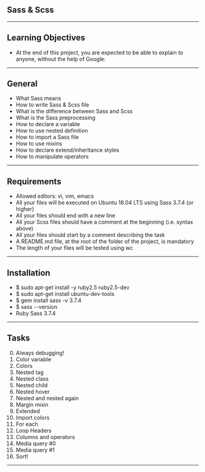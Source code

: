 ## Sass & Scss
---
## Learning Objectives
- At the end of this project, you are expected to be able to explain to anyone, without the help of Google:

---
## General
- What Sass means
- How to write Sass & Scss file
- What is the difference between Sass and Scss
- What is the Sass preprocessing
- How to declare a variable
- How to use nested definition
- How to import a Sass file
- How to use mixins
- How to declare extend/inheritance styles
- How to manipulate operators

---
## Requirements
- Allowed editors: vi, vim, emacs
- All your files will be executed on Ubuntu 18.04 LTS using Sass 3.7.4 (or higher)
- All your files should end with a new line
- All your Scss files should have a comment at the beginning (i.e. syntax above)
- All your files should start by a comment describing the task
- A README.md file, at the root of the folder of the project, is mandatory
- The length of your files will be tested using wc

---
## Installation
- $ sudo apt-get install -y ruby2.5 ruby2.5-dev
- $ sudo apt-get install ubuntu-dev-tools
- $ gem install sass -v 3.7.4
- $ sass --version
- Ruby Sass 3.7.4

---
## Tasks
0. Always debugging!
1. Color variable
2. Colors
3. Nested tag
4. Nested class
5. Nested child
6. Nested hover
7. Nested and nested again
8. Margin mixin
9. Extended
10. Import colors
11. For each
12. Loop Headers
13. Columns and operators
14. Media query #0
15. Media query #1
16. Sort!
---

